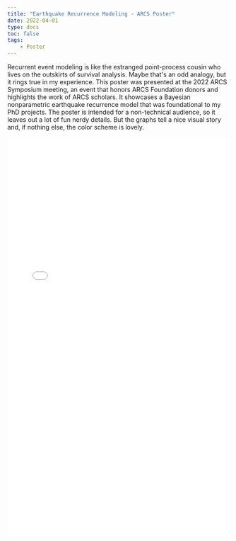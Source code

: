 ```yaml
---
title: "Earthquake Recurrence Modeling - ARCS Poster"
date: 2022-04-01
type: docs
toc: false
tags:
    - Poster
---
```


Recurrent event modeling is like the estranged point-process cousin who lives on the outskirts of survival analysis. Maybe that's an odd analogy, but it rings true in my experience. This poster was presented at the 2022 ARCS Symposium meeting, an event that honors ARCS Foundation donors and highlights the work of ARCS scholars. It showcases a Bayesian nonparametric earthquake recurrence model that was foundational to my PhD projects. The poster is intended for a non-technical audience, so it leaves out a lot of fun nerdy details. But the graphs tell a nice visual story and, if nothing else, the color scheme is lovely.

<embed src="/projects/arcs_poster.pdf" type="application/pdf" width="100%" height="900px" />
